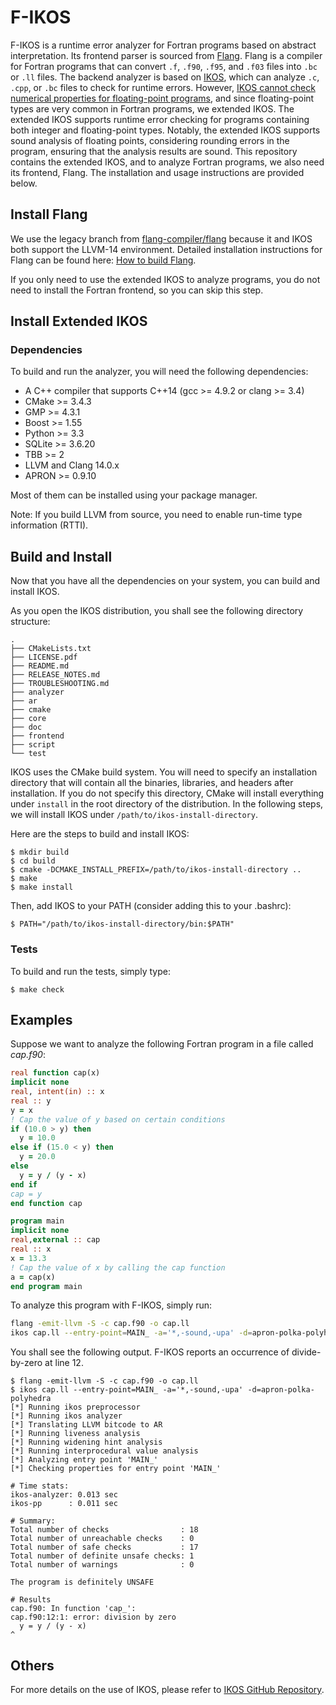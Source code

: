 # F-IKOS

F-IKOS is a runtime error analyzer for Fortran programs based on abstract interpretation. Its frontend parser is sourced from [Flang](https://github.com/flang-compiler/flang). Flang is a compiler for Fortran programs that can convert `.f`, `.f90`, `.f95`, and `.f03` files into `.bc` or `.ll` files. The backend analyzer is based on [IKOS](https://github.com/NASA-SW-VnV/ikos), which can analyze `.c`, `.cpp`, or `.bc` files to check for runtime errors. However, [IKOS cannot check numerical properties for floating-point programs](https://github.com/NASA-SW-VnV/ikos/issues/210), and since floating-point types are very common in Fortran programs, we extended IKOS. The extended IKOS supports runtime error checking for programs containing both integer and floating-point types. Notably, the extended IKOS supports sound analysis of floating points, considering rounding errors in the program, ensuring that the analysis results are sound. This repository contains the extended IKOS, and to analyze Fortran programs, we also need its frontend, Flang. The installation and usage instructions are provided below.

## Install Flang

We use the legacy branch from [flang-compiler/flang](https://github.com/flang-compiler/flang) because it and IKOS both support the LLVM-14 environment. Detailed installation instructions for Flang can be found here: [How to build Flang](https://github.com/zoush99/f-ikos/wiki/How-to-build-Flang).

If you only need to use the extended IKOS to analyze programs, you do not need to install the Fortran frontend, so you can skip this step.

## Install Extended IKOS

### Dependencies

To build and run the analyzer, you will need the following dependencies:

* A C++ compiler that supports C++14 (gcc >= 4.9.2 or clang >= 3.4)
* CMake >= 3.4.3
* GMP >= 4.3.1
* Boost >= 1.55
* Python >= 3.3
* SQLite >= 3.6.20
* TBB >= 2
* LLVM and Clang 14.0.x
* APRON >= 0.9.10

Most of them can be installed using your package manager.

Note: If you build LLVM from source, you need to enable run-time type information (RTTI).

## Build and Install

Now that you have all the dependencies on your system, you can build and install IKOS.

As you open the IKOS distribution, you shall see the following directory structure:

```
.
├── CMakeLists.txt
├── LICENSE.pdf
├── README.md
├── RELEASE_NOTES.md
├── TROUBLESHOOTING.md
├── analyzer
├── ar
├── cmake
├── core
├── doc
├── frontend
├── script
└── test
```

IKOS uses the CMake build system. You will need to specify an installation directory that will contain all the binaries, libraries, and headers after installation. If you do not specify this directory, CMake will install everything under `install` in the root directory of the distribution. In the following steps, we will install IKOS under `/path/to/ikos-install-directory`.

Here are the steps to build and install IKOS:

```
$ mkdir build
$ cd build
$ cmake -DCMAKE_INSTALL_PREFIX=/path/to/ikos-install-directory ..
$ make
$ make install
```

Then, add IKOS to your PATH (consider adding this to your .bashrc):

```
$ PATH="/path/to/ikos-install-directory/bin:$PATH"
```

### Tests

To build and run the tests, simply type:

```
$ make check
```

## Examples

Suppose we want to analyze the following Fortran program in a file called *cap.f90*:

```fortran
real function cap(x)
implicit none
real, intent(in) :: x
real :: y
y = x
! Cap the value of y based on certain conditions
if (10.0 > y) then
  y = 10.0
else if (15.0 < y) then
  y = 20.0
else
  y = y / (y - x)
end if
cap = y
end function cap

program main
implicit none
real,external :: cap
real :: x
x = 13.3
! Cap the value of x by calling the cap function
a = cap(x)
end program main
```

To analyze this program with F-IKOS, simply run:

```sh
flang -emit-llvm -S -c cap.f90 -o cap.ll
ikos cap.ll --entry-point=MAIN_ -a='*,-sound,-upa' -d=apron-polka-polyhedra
```

You shall see the following output. F-IKOS reports an occurrence of divide-by-zero at line 12.

```
$ flang -emit-llvm -S -c cap.f90 -o cap.ll
$ ikos cap.ll --entry-point=MAIN_ -a='*,-sound,-upa' -d=apron-polka-polyhedra
[*] Running ikos preprocessor
[*] Running ikos analyzer
[*] Translating LLVM bitcode to AR
[*] Running liveness analysis
[*] Running widening hint analysis
[*] Running interprocedural value analysis
[*] Analyzing entry point 'MAIN_'
[*] Checking properties for entry point 'MAIN_'

# Time stats:
ikos-analyzer: 0.013 sec
ikos-pp      : 0.011 sec

# Summary:
Total number of checks                : 18
Total number of unreachable checks    : 0
Total number of safe checks           : 17
Total number of definite unsafe checks: 1
Total number of warnings              : 0

The program is definitely UNSAFE

# Results
cap.f90: In function 'cap_':
cap.f90:12:1: error: division by zero
  y = y / (y - x)
^
```

## Others

For more details on the use of IKOS, please refer to [IKOS GitHub Repository](https://github.com/NASA-SW-VnV/ikos).